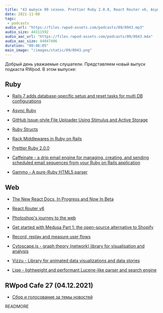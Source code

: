 ```yaml
---
title: "43 выпуск 09 сезона. Prettier Ruby 2.0.0, React Router v6, Async Ruby, Caffeinate, Gammo, Cytoscape.js, Vizzu и прочее"
date: 2021-11-08
tags:
 - podcasts
audio_url: "https://files.rwpod-assets.com/podcasts/09/0943.mp3"
audio_size: 44311592
audio_aac_url: "https://files.rwpod-assets.com/podcasts/09/0943.m4a"
audio_aac_size: 44047406
duration: "00:46:05"
main_image: "/images/static/09/0943.png"
---
```


Добрый день уважаемые слушатели. Представляем новый выпуск подкаста RWpod. В этом выпуске:

## Ruby

 - [Rails 7 adds database-specific setup and reset tasks for multi DB configurations](https://blog.saeloun.com/2021/10/27/rails-7-adds-database-specific-setup)
 - [Async Ruby](https://brunosutic.com/blog/async-ruby)
 - [GitHub Issue-style File Uploader Using Stimulus and Active Storage](https://hybrd.co/posts/github-issue-style-file-uploader-using-stimulus-and-active-storage)
 - [Ruby Structs](https://www.alchemists.io/articles/ruby_structs/)


 - [Rack Middlewares in Ruby on Rails](https://ignaciochiazzo.medium.com/rack-middlewares-using-ruby-on-rails-af690b7bc3f8)
 - [Prettier Ruby 2.0.0](https://kddnewton.com/2021/10/28/prettier-ruby-2.0.0.html)
 - [Caffeinate - a drip email engine for managing, creating, and sending scheduled email sequences from your Ruby on Rails application](https://github.com/joshmn/caffeinate)
 - [Gammo - A pure-Ruby HTML5 parser](https://github.com/namusyaka/gammo)

## Web

 - [The New React Docs, In Progress and Now In Beta](https://beta.reactjs.org/)
 - [React Router v6](https://remix.run/blog/react-router-v6)
 - [Photoshop's journey to the web](https://web.dev/ps-on-the-web/)
 - [Get started with Medusa Part 1: the open-source alternative to Shopify](https://dev.to/medusajs/get-started-with-medusa-the-open-source-alternative-to-shopify-305j)


 - [Record, replay and measure user flows](https://developer.chrome.com/docs/devtools/recorder/)
 - [Cytoscape.js - graph theory (network) library for visualisation and analysis](https://js.cytoscape.org/)
 - [Vizzu - Library for animated data visualizations and data stories](https://github.com/vizzuhq/vizzu-lib)
 - [Liqe - lightweight and performant Lucene-like parser and search engine](https://github.com/gajus/liqe)

## RWpod Cafe 27 (04.12.2021)

 - [Сбор и голосование за темы новостей](https://github.com/rwpod/cafe-discussions/discussions/12)


READMORE
